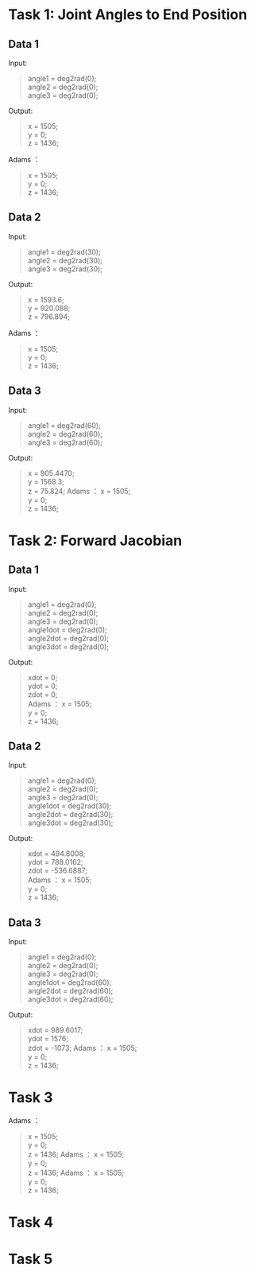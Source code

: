 # Task 1: Joint Angles to End Position
## Data 1
Input:
> angle1 = deg2rad(0);  
> angle2 = deg2rad(0);  
> angle3 = deg2rad(0);

Output:
> x = 1505;  
> y = 0;  
> z = 1436;

Adams ：
> x = 1505;  
> y = 0;  
> z = 1436;
>
## Data 2
Input:
> angle1 = deg2rad(30);  
> angle2 = deg2rad(30);  
> angle3 = deg2rad(30);  

Output:
> x = 1593.6;  
> y = 920.088;  
> z = 796.894;
> 
Adams ：
> x = 1505;  
> y = 0;  
> z = 1436;
## Data 3
Input:
> angle1 = deg2rad(60);  
> angle2 = deg2rad(60);  
> angle3 = deg2rad(60);  

Output:
> x = 905.4470;  
> y = 1568.3;  
> z = 75.824;
Adams ：
> x = 1505;  
> y = 0;  
> z = 1436;

# Task 2: Forward Jacobian
## Data 1
Input:
> angle1 = deg2rad(0);  
> angle2 = deg2rad(0);  
> angle3 = deg2rad(0);  
> angle1dot = deg2rad(0);  
> angle2dot = deg2rad(0);  
> angle3dot = deg2rad(0);  

Output:
> xdot = 0;  
> ydot = 0;  
> zdot = 0;  
Adams ：
> x = 1505;  
> y = 0;  
> z = 1436;

## Data 2
Input:
> angle1 = deg2rad(0);  
> angle2 = deg2rad(0);  
> angle3 = deg2rad(0);  
> angle1dot = deg2rad(30);  
> angle2dot = deg2rad(30);  
> angle3dot = deg2rad(30);  


Output:
> xdot = 494.8008;  
> ydot = 788.0162;  
> zdot = -536.6887;  
Adams ：
> x = 1505;  
> y = 0;  
> z = 1436;
## Data 3
Input:
> angle1 = deg2rad(0);  
> angle2 = deg2rad(0);  
> angle3 = deg2rad(0);  
> angle1dot = deg2rad(60);  
> angle2dot = deg2rad(60);  
> angle3dot = deg2rad(60);  

Output:
> xdot = 989.6017;  
> ydot = 1576;  
> zdot = -1073; 
Adams ：
> x = 1505;  
> y = 0;  
> z = 1436;

# Task 3
Adams ：
> x = 1505;  
> y = 0;  
> z = 1436;
Adams ：
> x = 1505;  
> y = 0;  
> z = 1436;
Adams ：
> x = 1505;  
> y = 0;  
> z = 1436;
# Task 4

# Task 5